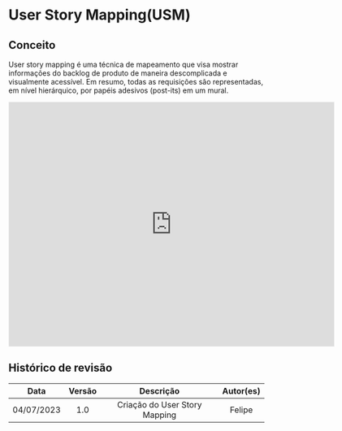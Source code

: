 # User Story Mapping(USM)

## Conceito

User story mapping é uma técnica de mapeamento que visa mostrar informações do backlog de produto de maneira descomplicada e visualmente acessível. Em resumo, todas as requisições são representadas, em nível hierárquico, por papéis adesivos (post-its) em um mural.

<iframe src='https://app.mural.co/t/reqbacklog0444/m/reqbacklog0444/1688585436837/97c1c577ff74fdf0ce4c0b9a48a0fdcec9356589?sender=u1a257f0db065c3775b857463'
        width='100%'
        height='480px'
        style='min-width: 640px; min-height: 480px; background-color: #f4f4f4; border: 1px solid #efefef'
        sandbox='allow-same-origin allow-scripts allow-modals allow-popups allow-popups-to-escape-sandbox'>
</iframe>

## Histórico de revisão

|  Data | Versão | Descrição | Autor(es) |
| :--------: | :----: | :-----------------------: | :----: |
| 04/07/2023 |  1.0   | Criação do User Story Mapping | Felipe |